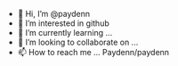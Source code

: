 - 👋 Hi, I’m @paydenn
- 👀 I’m interested in github
- 🌱 I’m currently learning ...
- 💞️ I’m looking to collaborate on ...
- 📫 How to reach me ...
Paydenn/paydenn
<!---
paydenn/paydenn is a ✨ special ✨ repository because its `README.md` (this file) appears on your GitHub profile.
You can click the Preview link to take a look at your changes.
--->
